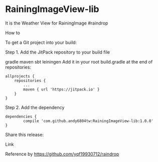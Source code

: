 # RainingImageView-lib
It is the Weather View for RainingImage #raindrop

How to

To get a Git project into your build:

Step 1. Add the JitPack repository to your build file

gradle
maven
sbt
leiningen
Add it in your root build.gradle at the end of repositories:

	allprojects {
		repositories {
			...
			maven { url 'https://jitpack.io' }
		}
	}
Step 2. Add the dependency

	dependencies {
	        compile 'com.github.andy6804tw:RainingImageView-lib:1.0.0'
	}
Share this release:

Link

Reference by https://github.com/yqf19930712/raindrop
